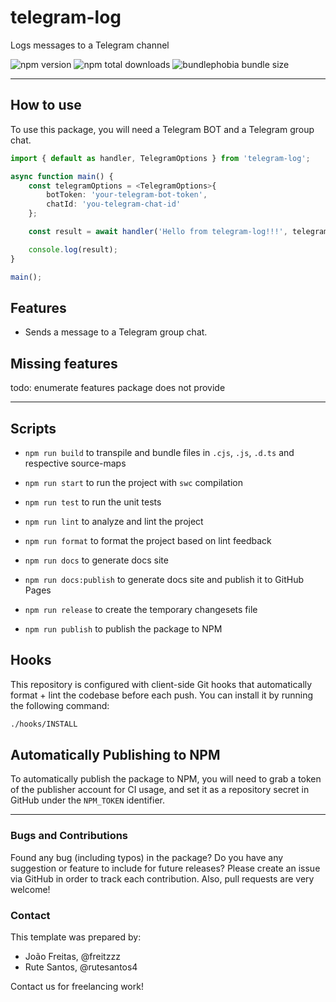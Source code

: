 # telegram-log

Logs messages to a Telegram channel

![npm version](https://badgen.net/npm/v/@web-pacotes/telegram-log) ![npm total downloads](https://badgen.net/npm/dt/@web-pacotes/telegram-log) ![bundlephobia bundle size](https://badgen.net/bundlephobia/min/@web-pacotes/telegram-log)

---

## How to use

To use this package, you will need a Telegram BOT and a Telegram group chat.

```typescript
import { default as handler, TelegramOptions } from 'telegram-log';

async function main() {
	const telegramOptions = <TelegramOptions>{
		botToken: 'your-telegram-bot-token',
		chatId: 'you-telegram-chat-id'
	};

	const result = await handler('Hello from telegram-log!!!', telegramOptions);

	console.log(result);
}

main();
```

## Features

- Sends a message to a Telegram group chat.

## Missing features

todo: enumerate features package does not provide

---

## Scripts

- `npm run build` to transpile and bundle files in `.cjs`, `.js`, `.d.ts` and respective source-maps
- `npm run start` to run the project with `swc` compilation

- `npm run test` to run the unit tests
- `npm run lint` to analyze and lint the project
- `npm run format` to format the project based on lint feedback
- `npm run docs` to generate docs site
- `npm run docs:publish` to generate docs site and publish it to GitHub Pages

- `npm run release` to create the temporary changesets file
- `npm run publish` to publish the package to NPM

## Hooks

This repository is configured with client-side Git hooks that automatically format + lint the codebase before each push. You can install it by running the following command:

```bash
./hooks/INSTALL
```

## Automatically Publishing to NPM

To automatically publish the package to NPM, you will need to grab a token of the publisher account for CI usage, and set it as a repository secret in GitHub under the `NPM_TOKEN` identifier.

---

### Bugs and Contributions

Found any bug (including typos) in the package? Do you have any suggestion
or feature to include for future releases? Please create an issue via
GitHub in order to track each contribution. Also, pull requests are very
welcome!

### Contact

This template was prepared by:

- João Freitas, @freitzzz
- Rute Santos, @rutesantos4

Contact us for freelancing work!
